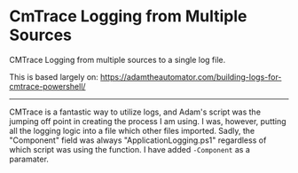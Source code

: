 # CmTrace Logging from Multiple Sources

CMTrace Logging from multiple sources to a single log file.

This is based largely on: https://adamtheautomator.com/building-logs-for-cmtrace-powershell/

-----

CMTrace is a fantastic way to utilize logs, and Adam's script was the jumping off point in creating the process I am using. I was, however, putting all the logging logic into a file which other files imported. Sadly, the "Component" field was always "ApplicationLogging.ps1" regardless of which script was using the function. I have added ``-Component`` as a paramater.

